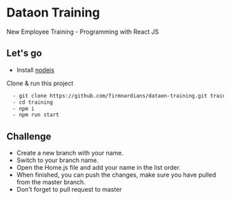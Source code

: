 # Dataon Training

New Employee Training - Programming with React JS

## Let's go

-   Install [nodejs](https://nodejs.org/en/download/)

Clone & run this project

```bash
  - git clone https://github.com/firmnardians/dataon-training.git training
  - cd training
  - npm i
  - npm run start

```

## Challenge

-   Create a new branch with your name.
-   Switch to your branch name.
-   Open the Home.js file and add your name in the list order.
-   When finished, you can push the changes, make sure you have pulled from the master branch.
-   Don't forget to pull request to master
